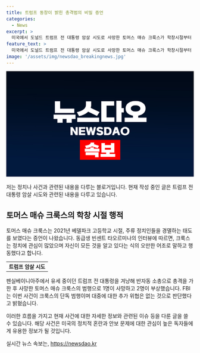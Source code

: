 ```yaml
---
title: 트럼프 동창이 밝힌 총격범의 비밀 증언
categories:
  - News
excerpt: >
  미국에서 도널드 트럼프 전 대통령 암살 시도로 사망한 토머스 매슈 크룩스가 학창시절부터 정치인을 경멸한 증언이 나왔다. 동급생은 트럼프 지지를 했던 자신이 크룩스로부터 조롱을 받았다고 전하며, 크룩스가 오만한 어조로 말하고 행동했다고 증언했다. 13일 유세 중 트럼프를 겨냥해 반자동 소총으로 총격을 가하다가 현장에서 사망한 크룩스에 대한 FBI의 설명은 아직 범행 동기가 명확히 드러나지 않았다는 것이다.
feature_text: >
  미국에서 도널드 트럼프 전 대통령 암살 시도로 사망한 토머스 매슈 크룩스가 학창시절부터 정치인을 경멸한 증언이 나왔다. 동급생은 트럼프 지지를 했던 자신이 크룩스로부터 조롱을 받았다고 전하며, 크룩스가 오만한 어조로 말하고 행동했다고 증언했다. 13일 유세 중 트럼프를 겨냥해 반자동 소총으로 총격을 가하다가 현장에서 사망한 크룩스에 대한 FBI의 설명은 아직 범행 동기가 명확히 드러나지 않았다는 것이다.
image: '/assets/img/newsdao_breakingnews.jpg'
---
```


<p><img src="/assets/img/newsdao_breakingnews.jpg" alt="flaretime 속보" /></p>

<p>저는 정치나 사건과 관련된 내용을 다루는 블로거입니다. 현재 작성 중인 글은 트럼프 전 대통령 암살 시도와 관련된 내용을 다루고 있습니다.</p>

<h2 data-ke-size="size26">토머스 매슈 크룩스의 학창 시절 행적</h2>

<p data-ke-size="size16">토머스 매슈 크룩스는 2021년 베델파크 고등학교 시절, 주류 정치인들을 경멸하는 태도를 보였다는 증언이 나왔습니다. 동급생 빈센트 타오르미나의 인터뷰에 따르면, 크룩스는 정치에 관심이 많았으며 자신이 모든 것을 알고 있다는 식의 오만한 어조로 말하고 행동했다고 합니다.</p>

<table>
  <tr>
    <td style="text-align: center; height: 17px;"><b>트럼프 암살 시도</b></td>
  </tr>
</table>

<p data-ke-size="size16">펜실베이니아주에서 유세 중이던 트럼프 전 대통령을 겨냥해 반자동 소총으로 총격을 가한 후 사망한 토머스 매슈 크룩스의 범행으로 1명이 사망하고 2명이 부상했습니다. FBI는 이번 사건이 크룩스의 단독 범행이며 대중에 대한 추가 위협은 없는 것으로 판단했다고 밝혔습니다.</p>

<p>이러한 흐름을 가지고 현재 사건에 대한 자세한 정보와 관련된 이슈 등을 다룬 글을 쓸 수 있습니다. 해당 사건은 미국의 정치적 혼란과 안보 문제에 대한 관심이 높은 독자들에게 유용한 정보가 될 것입니다.</p>
실시간 뉴스 속보는, <a href="https://newsdao.kr" rel="dofollow">https://newsdao.kr</a>


